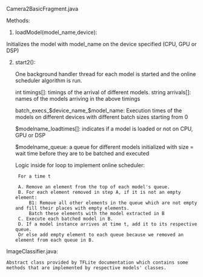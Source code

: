 
Camera2BasicFragment.java

Methods:

1. loadModel(model_name,device):

Initializes the model with model_name on the device specified (CPU, GPU or DSP)

2. start2():
	
	One background handler thread for each model is started and the online scheduler algorithm is run.

	int timings[]: timings of the arrival of different models.
	string arrivals[]: names of the models arriving in the above timings


	batch_execs_$device_name_$model_name: Execution times of the models on different devices with different batch sizes starting from 0

	$modelname_loadtimes[]: indicates if a model is loaded or not on CPU, GPU or DSP

	$modelname_queue: a queue for different models initialized with size = wait time before they are to be batched and executed

	Logic inside for loop to implement online scheduler:

		For a time t

		A. Remove an element from the top of each model's queue.
		B. For each element removed in step A, if it is not an empty element:
			B1: Remove all other elements in the queue which are not empty and fill their places with empty elements.
			Batch these elements with the model extracted in B
		C. Execute each batched model in B.
		D. If a model instance arrives at time t, add it to its respective queue.
		Or else add empty element to each queue because we removed an element from each queue in B.

ImageClassifier.java:
	
	Abstract class provided by TFLite documentation which contains some methods that are implemented by respective models' classes.

